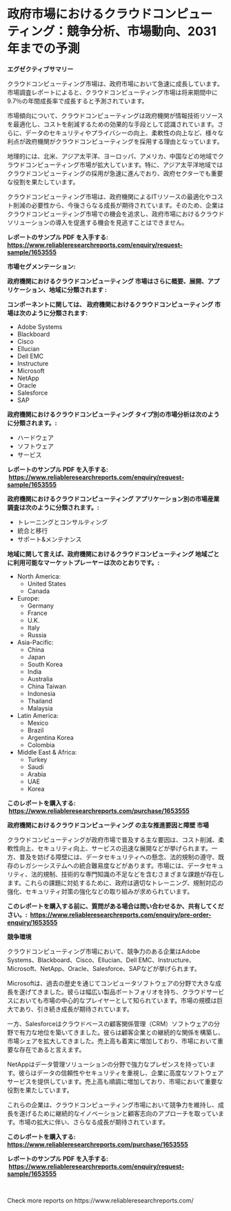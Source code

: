 <p><h1>政府市場におけるクラウドコンピューティング：競争分析、市場動向、2031年までの予測</h1></p><p><strong>エグゼクティブサマリー</strong></p>
<p><p>クラウドコンピューティング市場は、政府市場において急速に成長しています。市場調査レポートによると、クラウドコンピューティング市場は将来期間中に9.7％の年間成長率で成長すると予測されています。</p><p>市場傾向について、クラウドコンピューティングは政府機関が情報技術リソースを最適化し、コストを削減するための効果的な手段として認識されています。さらに、データのセキュリティやプライバシーの向上、柔軟性の向上など、様々な利点が政府機関がクラウドコンピューティングを採用する理由となっています。</p><p>地理的には、北米、アジア太平洋、ヨーロッパ、アメリカ、中国などの地域でクラウドコンピューティング市場が拡大しています。特に、アジア太平洋地域ではクラウドコンピューティングの採用が急速に進んでおり、政府セクターでも重要な役割を果たしています。</p><p>クラウドコンピューティング市場は、政府機関によるITリソースの最適化やコスト削減の必要性から、今後さらなる成長が期待されています。そのため、企業はクラウドコンピューティング市場での機会を追求し、政府市場におけるクラウドソリューションの導入を促進する機会を見逃すことはできません。</p></p>
<p><strong>レポートのサンプル PDF を入手する: <a href="https://www.reliableresearchreports.com/enquiry/request-sample/1653555">https://www.reliableresearchreports.com/enquiry/request-sample/1653555</a></strong></p>
<p><strong>市場セグメンテーション:</strong></p>
<p><strong> 政府機関におけるクラウドコンピューティング 市場はさらに概要、展開、アプリケーション、地域に分類されます :</strong></p>
<p><strong>コンポーネントに関しては、 政府機関におけるクラウドコンピューティング 市場は次のように分類されます: &nbsp;</strong></p>
<p><ul><li>Adobe Systems</li><li>Blackboard</li><li>Cisco</li><li>Ellucian</li><li>Dell EMC</li><li>Instructure</li><li>Microsoft</li><li>NetApp</li><li>Oracle</li><li>Salesforce</li><li>SAP</li></ul></p>
<p><strong> 政府機関におけるクラウドコンピューティング タイプ別の市場分析は次のように分類されます。:</strong></p>
<p><ul><li>ハードウェア</li><li>ソフトウェア</li><li>サービス</li></ul></p>
<p><strong>レポートのサンプル PDF を入手する: &nbsp;<a href="https://www.reliableresearchreports.com/enquiry/request-sample/1653555">https://www.reliableresearchreports.com/enquiry/request-sample/1653555</a></strong></p>
<p><strong> 政府機関におけるクラウドコンピューティング アプリケーション別の市場産業調査は次のように分類されます。:</strong></p>
<p><ul><li>トレーニングとコンサルティング</li><li>統合と移行</li><li>サポート&メンテナンス</li></ul></p>
<p><strong>地域に関して言えば、政府機関におけるクラウドコンピューティング 地域ごとに利用可能なマーケットプレーヤーは次のとおりです。:</strong></p>
<p><ul>
    <li>
        North America:
        <ul>
            <li>United States</li>
            <li>Canada</li>
        </ul>
    </li>
    <li>
        Europe:
        <ul>
            <li>Germany</li>
            <li>France</li>
            <li>U.K.</li>
            <li>Italy</li>
            <li>Russia</li>
        </ul>
    </li>
    <li>
        Asia-Pacific:
        <ul>
            <li>China</li>
            <li>Japan</li>
            <li>South Korea</li>
            <li>India</li>
            <li>Australia</li>
            <li>China Taiwan</li>
            <li>Indonesia</li>
            <li>Thailand</li>
            <li>Malaysia</li>
        </ul>
    </li>
    <li>
        Latin America:
        <ul>
            <li>Mexico</li>
            <li>Brazil</li>
            <li>Argentina Korea</li>
            <li>Colombia</li>
        </ul>
    </li>
    <li>
        Middle East & Africa:
        <ul>
            <li>Turkey</li>
            <li>Saudi</li>
            <li>Arabia</li>
            <li>UAE</li>
            <li>Korea</li>
        </ul>
    </li>
    </ul></p>
<p><strong>このレポートを購入する: &nbsp;<a href="https://www.reliableresearchreports.com/purchase/1653555">https://www.reliableresearchreports.com/purchase/1653555</a></strong></p>
<p><strong>政府機関におけるクラウドコンピューティング の主な推進要因と障壁 市場</strong></p>
<p><p>クラウドコンピューティングが政府市場で普及する主な要因は、コスト削減、柔軟性向上、セキュリティ向上、サービスの迅速な展開などが挙げられます。一方、普及を妨げる障壁には、データセキュリティへの懸念、法的規制の遵守、既存のレガシーシステムへの統合難易度などがあります。市場には、データセキュリティ、法的規制、技術的な専門知識の不足などを含むさまざまな課題が存在します。これらの課題に対処するために、政府は適切なトレーニング、規制対応の強化、セキュリティ対策の強化などの取り組みが求められています。</p></p>
<p><strong>このレポートを購入する前に、質問がある場合は問い合わせるか、共有してください。:&nbsp; <a href="https://www.reliableresearchreports.com/enquiry/pre-order-enquiry/1653555">https://www.reliableresearchreports.com/enquiry/pre-order-enquiry/1653555</a></strong></p>
<p><strong>競争環境</strong></p>
<p><p>クラウドコンピューティング市場において、競争力のある企業はAdobe Systems、Blackboard、Cisco、Ellucian、Dell EMC、Instructure、Microsoft、NetApp、Oracle、Salesforce、SAPなどが挙げられます。</p><p>Microsoftは、過去の歴史を通じてコンピュータソフトウェアの分野で大きな成長を遂げてきました。彼らは幅広い製品ポートフォリオを持ち、クラウドサービスにおいても市場の中心的なプレイヤーとして知られています。市場の規模は巨大であり、引き続き成長が期待されています。</p><p>一方、Salesforceはクラウドベースの顧客関係管理（CRM）ソフトウェアの分野で有力な地位を築いてきました。彼らは顧客企業との継続的な関係を構築し、市場シェアを拡大してきました。売上高も着実に増加しており、市場において重要な存在であると言えます。</p><p>NetAppはデータ管理ソリューションの分野で強力なプレゼンスを持っています。彼らはデータの信頼性やセキュリティを重視し、企業に高度なソフトウェアサービスを提供しています。売上高も順調に増加しており、市場において重要な役割を果たしています。</p><p>これらの企業は、クラウドコンピューティング市場において競争力を維持し、成長を遂げるために継続的なイノベーションと顧客志向のアプローチを取っています。市場の拡大に伴い、さらなる成長が期待されています。</p></p>
<p><strong>このレポートを購入する: &nbsp; <a href="https://www.reliableresearchreports.com/purchase/1653555">https://www.reliableresearchreports.com/purchase/1653555</a></strong></p>
<p><strong>レポートのサンプル PDF を入手する: &nbsp;<a href="https://www.reliableresearchreports.com/enquiry/request-sample/1653555">https://www.reliableresearchreports.com/enquiry/request-sample/1653555</a></strong><strong></strong></p>
<p>&nbsp;</p>
<p>Check more reports on https://www.reliableresearchreports.com/</p>